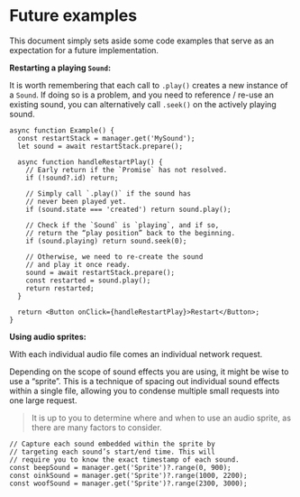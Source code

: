 # Future examples

This document simply sets aside some code examples that serve as an expectation for a future implementation.

**Restarting a playing `Sound`:**

It is worth remembering that each call to `.play()` creates a new instance of a `Sound`. If doing so is a problem, and you need to reference / re-use an existing sound, you can alternatively call `.seek()` on the actively playing sound.

```tsx
async function Example() {
  const restartStack = manager.get('MySound');
  let sound = await restartStack.prepare();

  async function handleRestartPlay() {
    // Early return if the `Promise` has not resolved.
    if (!sound?.id) return;

    // Simply call `.play()` if the sound has
    // never been played yet.
    if (sound.state === 'created') return sound.play();

    // Check if the `Sound` is `playing`, and if so,
    // return the “play position” back to the beginning.
    if (sound.playing) return sound.seek(0);

    // Otherwise, we need to re-create the sound
    // and play it once ready.
    sound = await restartStack.prepare();
    const restarted = sound.play();
    return restarted;
  }

  return <Button onClick={handleRestartPlay}>Restart</Button>;
}
```

**Using audio sprites:**

With each individual audio file comes an individual network request.

Depending on the scope of sound effects you are using, it might be wise to use a “sprite”. This is a technique of spacing out individual sound effects within a single file, allowing you to condense multiple small requests into one large request.

> It is up to you to determine where and when to use an audio sprite, as there are many factors to consider.

```tsx
// Capture each sound embedded within the sprite by
// targeting each sound’s start/end time. This will
// require you to know the exact timestamp of each sound.
const beepSound = manager.get('Sprite')?.range(0, 900);
const oinkSound = manager.get('Sprite')?.range(1000, 2200);
const woofSound = manager.get('Sprite')?.range(2300, 3000);
```
